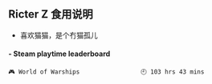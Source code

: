 ## Ricter Z 食用说明
- 喜欢猫猫，是个冇猫孤儿

<!-- steam-box start -->
#### - Steam playtime leaderboard
```text
🎮 World of Warships                 🕘 103 hrs 43 mins
```
<!-- Powered by https://github.com/YouEclipse/steam-box . -->
<!-- steam-box end -->
